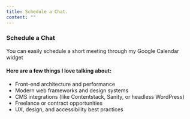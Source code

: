 ```yaml
---
title: Schedule a Chat.
content: ""
---
```


### Schedule a Chat

You can easily schedule a short meeting through my Google Calendar widget

#### Here are a few things I love talking about:

- Front-end architecture and performance
- Modern web frameworks and design systems
- CMS integrations (like Contentstack, Sanity, or headless WordPress)
- Freelance or contract opportunities
- UX, design, and accessibility best practices

